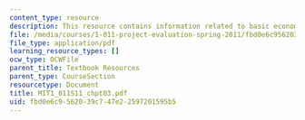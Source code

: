 ```yaml
---
content_type: resource
description: This resource contains information related to basic economic concepts.
file: /media/courses/1-011-project-evaluation-spring-2011/fbd0e6c9562039c747e22597201595b5_MIT1_011S11_chpt03.pdf
file_type: application/pdf
learning_resource_types: []
ocw_type: OCWFile
parent_title: Textbook Resources
parent_type: CourseSection
resourcetype: Document
title: MIT1_011S11_chpt03.pdf
uid: fbd0e6c9-5620-39c7-47e2-2597201595b5
---
```

